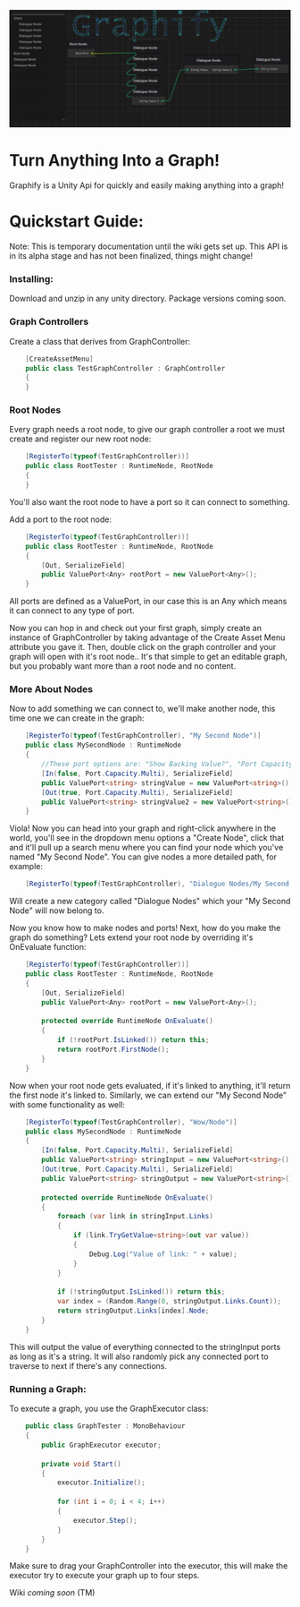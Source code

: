 ![Dialogue Graph Example Image](https://github.com/CoffeeVampir3/Graphify/blob/a1d336221eaf7f3d7c3e827a5b280b029a58e0fa/dialogueGraphExample.png?raw=true)

# Turn Anything Into a Graph!

Graphify is a Unity Api for quickly and easily making anything into a graph!

# Quickstart Guide:

Note: This is temporary documentation until the wiki gets set up. This API is in its alpha stage and has not been finalized, things might change!

### Installing:

Download and unzip in any unity directory. Package versions coming soon.

### Graph Controllers

Create a class that derives from GraphController:
```cs
    [CreateAssetMenu]
    public class TestGraphController : GraphController
    {
    }
```

### Root Nodes

Every graph needs a root node, to give our graph controller a root we must create and register our new root node:
```cs
    [RegisterTo(typeof(TestGraphController))]
    public class RootTester : RuntimeNode, RootNode
    {
    }
```

You'll also want the root node to have a port so it can connect to something.

Add a port to the root node:
```cs
    [RegisterTo(typeof(TestGraphController))]
    public class RootTester : RuntimeNode, RootNode
    {
        [Out, SerializeField]
        public ValuePort<Any> rootPort = new ValuePort<Any>();
    }
```

All ports are defined as a ValuePort<T>, in our case this is an Any which means it can connect to any type of port.

Now you can hop in and check out your first graph, simply create an instance of GraphController by taking advantage of the Create Asset Menu attribute you gave it. Then, double click on the graph controller and your graph will open with it's root node.. It's that simple to get an editable graph, but you probably want more than a root node and no content.

### More About Nodes

Now to add something we can connect to, we'll make another node, this time one we can create in the graph:
```cs
    [RegisterTo(typeof(TestGraphController), "My Second Node")]
    public class MySecondNode : RuntimeNode
    {
        //These port options are: "Show Backing Value?", "Port Capacity" and default to false/single if none are selected.
        [In(false, Port.Capacity.Multi), SerializeField]
        public ValuePort<string> stringValue = new ValuePort<string>();
        [Out(true, Port.Capacity.Multi), SerializeField]
        public ValuePort<string> stringValue2 = new ValuePort<string>();
    }
```

Viola! Now you can head into your graph and right-click anywhere in the world, you'll see in the dropdown menu options a "Create Node", click that and it'll pull up a search menu where you can find your node which you've named "My Second Node". You can give nodes a more detailed path, for example:

```cs
    [RegisterTo(typeof(TestGraphController), "Dialogue Nodes/My Second Node")]
```

Will create a new category called "Dialogue Nodes" which your "My Second Node" will now belong to.

Now you know how to make nodes and ports! Next, how do you make the graph do something? Lets extend your root node by overriding it's OnEvaluate function:
```cs
    [RegisterTo(typeof(TestGraphController))]
    public class RootTester : RuntimeNode, RootNode
    {
        [Out, SerializeField]
        public ValuePort<Any> rootPort = new ValuePort<Any>();

        protected override RuntimeNode OnEvaluate()
        {
            if (!rootPort.IsLinked()) return this;
            return rootPort.FirstNode();
        }
    }
```

Now when your root node gets evaluated, if it's linked to anything, it'll return the first node it's linked to. Similarly, we can extend our "My Second Node" with some functionality as well:
```cs
    [RegisterTo(typeof(TestGraphController), "Wow/Node")]
    public class MySecondNode : RuntimeNode
    {
        [In(false, Port.Capacity.Multi), SerializeField]
        public ValuePort<string> stringInput = new ValuePort<string>();
        [Out(true, Port.Capacity.Multi), SerializeField]
        public ValuePort<string> stringOutput = new ValuePort<string>();

        protected override RuntimeNode OnEvaluate()
        {
            foreach (var link in stringInput.Links)
            {
                if (link.TryGetValue<string>(out var value))
                {
                    Debug.Log("Value of link: " + value);
                }
            }

            if (!stringOutput.IsLinked()) return this;
            var index = (Random.Range(0, stringOutput.Links.Count));
            return stringOutput.Links[index].Node;
        }
    }
```

This will output the value of everything connected to the stringInput ports as long as it's a string. It will also randomly pick any connected port to traverse to next if there's any connections.

### Running a Graph:

To execute a graph, you use the GraphExecutor class:
```cs
    public class GraphTester : MonoBehaviour
    {
        public GraphExecutor executor;

        private void Start()
        {
            executor.Initialize();

            for (int i = 0; i < 4; i++)
            {
                executor.Step();
            }
        }
    }
```

Make sure to drag your GraphController into the executor, this will make the executor try to execute your graph up to four steps.

Wiki *coming soon* (TM)
